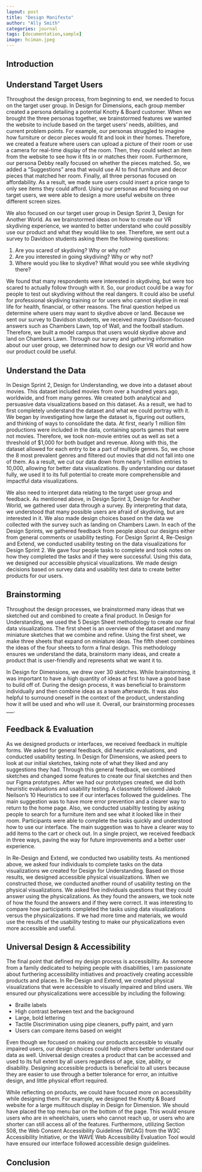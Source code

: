 ```yaml
---
layout: post
title: "Design Manifesto"
author: "Ally Smith"
categories: journal
tags: [documentation,sample]
image: hciman.jpeg
---
```


## Introduction

## Understand Target Users
Throughout the design process, from beginning to end, we needed to focus on the target user group. In Design for Dimensions, each group member created a persona detailing a potential Knotty & Board customer. When we brought the three personas together, we brainstormed features we wanted the website to include based on the target users’ needs, abilities, and current problem points. For example, our personas struggled to imagine how furniture or decor pieces would fit and look in their homes. Therefore, we created a feature where users can upload a picture of their room or use a camera for real-time display of the room. Then, they could select an item from the website to see how it fits in or matches their room. Furthermore, our persona Debby really focused on whether the pieces matched. So, we added a “Suggestions” area that would use AI to find furniture and decor pieces that matched her room. Finally, all three personas focused on affordability. As a result, we made sure users could insert a price range to only see items they could afford. Using our personas and focusing on our target users, we were able to design a more useful website on three different screen sizes. 

We also focused on our target user group in Design Sprint 3, Design for Another World. As we brainstormed ideas on how to create our VR skydiving experience, we wanted to better understand who could possibly use our product and what they would like to see. Therefore, we sent out a survey to Davidson students asking them the following questions: 
1. Are you scared of skydiving? Why or why not?
2. Are you interested in going skydiving? Why or why not?
3. Where would you like to skydive? What would you see while skydiving there?

We found that many respondents were interested in skydiving, but were too scared to actually follow through with it. So, our product could be a way for people to test out skydiving without the real dangers. It could also be useful for professional skydiving training or for users who cannot skydive in real life for health, financial, or other reasons. The final question helped us determine where users may want to skydive above or land. Because we sent our survey to Davidson students, we received many Davidson-focused answers such as Chambers Lawn, top of Wall, and the football stadium. Therefore, we built a model campus that users would skydive above and land on Chambers Lawn. Through our survey and gathering information about our user group, we determined how to design our VR world and how our product could be useful.

## Understand the Data
In Design Sprint 2, Design for Understanding, we dove into a dataset about movies. This dataset included movies from over a hundred years ago, worldwide, and from many genres. We created both analytical and persuasive data visualizations based on this dataset. As a result, we had to first completely understand the dataset and what we could portray with it. We began by investigating how large the dataset is, figuring out outliers, and thinking of ways to consolidate the data. At first, nearly 1 million film productions were included in the data, containing sports games that were not movies. Therefore, we took non-movie entries out as well as set a threshold of $1,000 for both budget and revenue. Along with this, the dataset allowed for each entry to be a part of multiple genres. So, we chose the 8 most prevalent genres and filtered out movies that did not fall into one of them. As a result, we cut our data down from nearly 1 million entries to 10,000, allowing for better data visualizations. By understanding our dataset fully, we used it to its full potential to create more comprehensible and impactful data visualizations.

We also need to interpret data relating to the target user group and feedback. As mentioned above, in Design Sprint 3, Design for Another World, we gathered user data through a survey. By interpreting that data, we understood that many possible users are afraid of skydiving, but are interested in it. We also made design choices based on the data we collected with the survey such as landing on Chambers Lawn. In each of the Design Sprints, we gathered feedback from people about our designs either from general comments or usability testing. For Design Sprint 4, Re-Design and Extend, we conducted usability testing on the data visualizations for Design Sprint 2. We gave four people tasks to complete and took notes on how they completed the tasks and if they were successful. Using this data, we designed our accessible physical visualizations. We made design decisions based on survey data and usability test data to create better products for our users.

## Brainstorming
Throughout the design processes, we brainstormed many ideas that we sketched out and combined to create a final product. In Design for Understanding, we used the 5 Design Sheet methodology to create our final data visualizations. The first sheet is an overview of the dataset and many miniature sketches that we combine and refine. Using the first sheet, we make three sheets that expand on miniature ideas. The fifth sheet combines the ideas of the four sheets to form a final design. This methodology ensures we understand the data, brainstorm many ideas, and create a product that is user-friendly and represents what we want it to. 

In Design for Dimensions, we drew over 30 sketches. While brainstorming, it was important to have a high quantity of ideas at first to have a good base to build off of. During the design process, it was beneficial to brainstorm individually and then combine ideas as a team afterwards. It was also helpful to surround oneself in the context of the product, understanding how it will be used and who will use it. Overall, our brainstorming processes ___. 

## Feedback & Evaluation
As we designed products or interfaces, we received feedback in multiple forms. We asked for general feedback, did heuristic evaluations, and conducted usability testing. In Design for Dimensions, we asked peers to look at our initial sketches, taking note of what they liked and any suggestions they had. Through this general feedback, we combined sketches and changed some features to create our final sketches and then our Figma prototypes. After we had our prototypes created, we did both heuristic evaluations and usability testing. A classmate followed Jakob Neilson’s 10 Heuristics to see if our interfaces followed the guidelines. The main suggestion was to have more error prevention and a clearer way to return to the home page. Also, we conducted usabiltiy testing by asking people to search for a furniture item and see what it looked like in their room. Participants were able to complete the tasks quickly and understood how to use our interface. The main suggestion was to have a clearer way to add items to the cart or check out. In a single project, we received feedback in three ways, paving the way for future improvements and a better user experience. 
	
In Re-Design and Extend, we conducted two usability tests. As mentioned above, we asked four individuals to complete tasks on the data visualizations we created for Design for Understanding. Based on those results, we designed accessible physical visualizations. When we constructed those, we conducted another round of usability testing on the physical visualizations. We asked five individuals questions that they could answer using the physicalizations. As they found the answers, we took note of how the found the answers and if they were correct. It was interesting to compare how participants completed the tasks using data visualizations versus the physicalizations. If we had more time and materials, we would use the results of the usability testing to make our physicalizations even more accessible and useful.

## Universal Design & Accessibility
The final point that defined my design process is accessibility. As someone from a family dedicated to helping people with disabilities, I am passionate about furthering accessibility initiatives and proactively creating accessible products and places. In Re-Design and Extend, we created physical visualizations that were accessible to visually impaired and blind users. We ensured our physicalizations were accessible by including the following:
* Braille labels
* High contrast between text and the background
* Large, bold lettering
* Tactile Discrimination using pipe cleaners, puffy paint, and yarn
* Users can compare items based on weight
	
Even though we focused on making our products accessible to visually impaired users, our design choices could help others better understand our data as well. Universal design creates a product that can be accessed and used to its full extent by all users regardless of age, size, ability, or disability. Designing accessible products is beneficial to all users because they are easier to use through a better tolerance for error, an intuitive design, and little physical effort required. 
	
While reflecting on products, we could have focused more on accessibility while designing them. For example, we designed the Knotty & Board website for a large multitouch display in Design for Dimension. We should have placed the top menu bar on the bottom of the page. This would ensure users who are in wheelchairs, users who cannot reach up, or users who are shorter can still access all of the features. Furthermore, utilizing Section 508, the Web Consent Accessibility Guidelines (WCAG) from the W3C Accessibility Initiative, or the WAVE Web Accessibility Evaluation Tool would have ensured our interface followed accessible design guidelines.

## Conclusion